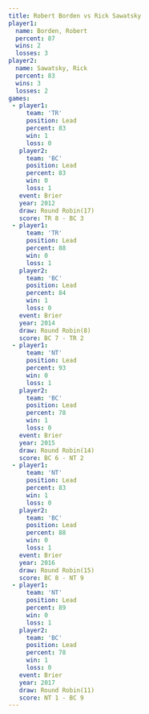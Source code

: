 ```yaml
---
title: Robert Borden vs Rick Sawatsky
player1:              
  name: Borden, Robert
  percent: 87         
  wins: 2             
  losses: 3           
player2:              
  name: Sawatsky, Rick
  percent: 83         
  wins: 3             
  losses: 2           
games:
 - player1:        
     team: 'TR'    
     position: Lead
     percent: 83   
     win: 1        
     loss: 0       
   player2:        
     team: 'BC'    
     position: Lead
     percent: 83   
     win: 0        
     loss: 1       
   event: Brier         
   year: 2012           
   draw: Round Robin(17)
   score: TR 8 - BC 3   
 - player1:        
     team: 'TR'    
     position: Lead
     percent: 88   
     win: 0        
     loss: 1       
   player2:        
     team: 'BC'    
     position: Lead
     percent: 84   
     win: 1        
     loss: 0       
   event: Brier        
   year: 2014          
   draw: Round Robin(8)
   score: BC 7 - TR 2  
 - player1:        
     team: 'NT'    
     position: Lead
     percent: 93   
     win: 0        
     loss: 1       
   player2:        
     team: 'BC'    
     position: Lead
     percent: 78   
     win: 1        
     loss: 0       
   event: Brier         
   year: 2015           
   draw: Round Robin(14)
   score: BC 6 - NT 2   
 - player1:        
     team: 'NT'    
     position: Lead
     percent: 83   
     win: 1        
     loss: 0       
   player2:        
     team: 'BC'    
     position: Lead
     percent: 88   
     win: 0        
     loss: 1       
   event: Brier         
   year: 2016           
   draw: Round Robin(15)
   score: BC 8 - NT 9   
 - player1:        
     team: 'NT'    
     position: Lead
     percent: 89   
     win: 0        
     loss: 1       
   player2:        
     team: 'BC'    
     position: Lead
     percent: 78   
     win: 1        
     loss: 0       
   event: Brier         
   year: 2017           
   draw: Round Robin(11)
   score: NT 1 - BC 9   
---
```

